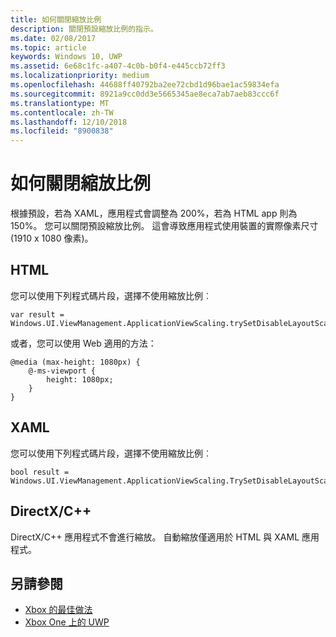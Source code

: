 ```yaml
---
title: 如何關閉縮放比例
description: 關閉預設縮放比例的指示。
ms.date: 02/08/2017
ms.topic: article
keywords: Windows 10, UWP
ms.assetid: 6e68c1fc-a407-4c0b-b0f4-e445ccb72ff3
ms.localizationpriority: medium
ms.openlocfilehash: 44688ff40792ba2ee72cbd1d96bae1ac59834efa
ms.sourcegitcommit: 8921a9cc0dd3e5665345ae8eca7ab7aeb83ccc6f
ms.translationtype: MT
ms.contentlocale: zh-TW
ms.lasthandoff: 12/10/2018
ms.locfileid: "8900838"
---
```

# <a name="how-to-turn-off-scaling"></a>如何關閉縮放比例   
根據預設，若為 XAML，應用程式會調整為 200%，若為 HTML app 則為 150%。 您可以關閉預設縮放比例。 這會導致應用程式使用裝置的實際像素尺寸 (1910 x 1080 像素)。   
   
## <a name="html"></a>HTML   
您可以使用下列程式碼片段，選擇不使用縮放比例︰ 
   
```
var result = Windows.UI.ViewManagement.ApplicationViewScaling.trySetDisableLayoutScaling(true);
```

或者，您可以使用 Web 適用的方法：   

```   
@media (max-height: 1080px) {   
    @-ms-viewport {   
        height: 1080px;   
    }   
}   
```

## <a name="xaml"></a>XAML
您可以使用下列程式碼片段，選擇不使用縮放比例︰   
   
```
bool result = Windows.UI.ViewManagement.ApplicationViewScaling.TrySetDisableLayoutScaling(true);
```
   
## <a name="directxc"></a>DirectX/C++   
DirectX/C++ 應用程式不會進行縮放。 自動縮放僅適用於 HTML 與 XAML 應用程式。  

## <a name="see-also"></a>另請參閱
- [Xbox 的最佳做法](tailoring-for-xbox.md)
- [Xbox One 上的 UWP](index.md)
